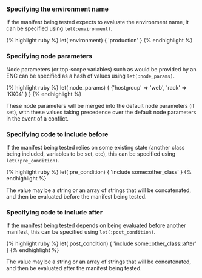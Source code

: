 ### Specifying the environment name

If the manifest being tested expects to evaluate the environment name, it can
be specified using `let(:environment)`.

{% highlight ruby %}
let(:environment) { 'production' }
{% endhighlight %}

### Specifying node parameters

Node parameters (or top-scope variables) such as would be provided by an ENC
can be specified as a hash of values using `let(:node_params)`.

{% highlight ruby %}
let(:node_params) { {'hostgroup' => 'web', 'rack' => 'KK04' } }
{% endhighlight %}

These node parameters will be merged into the default node parameters (if set),
with these values taking precedence over the default node parameters in the
event of a conflict.

### Specifying code to include before

If the manifest being tested relies on some existing state (another class being
included, variables to be set, etc), this can be specified using
`let(:pre_condition)`.

{% highlight ruby %}
let(:pre_condition) { 'include some::other_class' }
{% endhighlight %}

The value may be a string or an array of strings that will be concatenated, and
then be evaluated before the manifest being tested.

### Specifying code to include after

If the manifest being tested depends on being evaluated before another
manifest, this can be specified using `let(:post_condition)`.

{% highlight ruby %}
let(:post_condition) { 'include some::other_class::after' }
{% endhighlight %}

The value may be a string or an array of strings that will be concatenated, and
then be evaluated after the manifest being tested.
